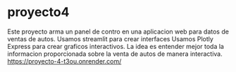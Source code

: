# proyecto4
Este proyecto arma un panel de contro en una aplicacion web para datos de ventas de autos.
Usamos streamlit para crear interfaces
Usamos Plotly Express para crear graficos interactivos.
La idea es entender mejor toda la informacion proporcionada sobre la venta de autos de manera interactiva.
https://proyecto-4-t3ou.onrender.com/
